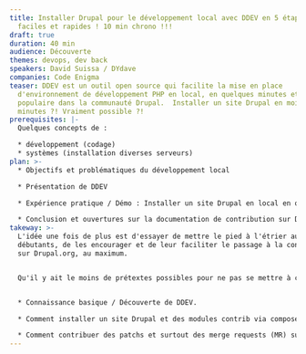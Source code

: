 ```yaml
---
title: Installer Drupal pour le développement local avec DDEV en 5 étapes
  faciles et rapides ! 10 min chrono !!!
draft: true
duration: 40 min
audience: Découverte
themes: devops, dev back
speakers: David Suissa / DYdave
companies: Code Enigma
teaser: DDEV est un outil open source qui facilite la mise en place
  d'environnement de développement PHP en local, en quelques minutes et
  populaire dans la communauté Drupal.  Installer un site Drupal en moins de 10
  minutes ?! Vraiment possible ?!
prerequisites: |-
  Quelques concepts de :

  * développement (codage)
  * systèmes (installation diverses serveurs)
plan: >-
  * Objectifs et problématiques du développement local

  * Présentation de DDEV

  * Expérience pratique / Démo : Installer un site Drupal en local en quelques étapes faciles et rapides

  * Conclusion et ouvertures sur la documentation de contribution sur Drupal.org et DDEV.
takeway: >-
  L'idée une fois de plus est d'essayer de mettre le pied à l'étrier aux
  débutants, de les encourager et de leur faciliter le passage à la contribution
  sur Drupal.org, au maximum.


  Qu'il y ait le moins de prétextes possibles pour ne pas se mettre à coder sur Drupal.org.


  * Connaissance basique / Découverte de DDEV.

  * Comment installer un site Drupal et des modules contrib via composer.

  * Comment contribuer des patchs et surtout des merge requests (MR) sur Drupal GitLab CI.
---
```

